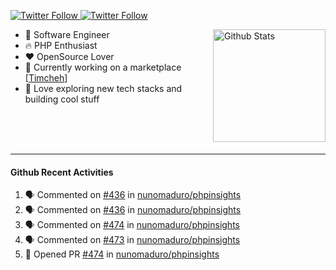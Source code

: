 <p>
  <a href="https://twitter.com/50bhan">
    <img alt="Twitter Follow" src="https://img.shields.io/twitter/follow/50bhan?color=1DA1F2&logo=twitter&style=for-the-badge">
  </a>
  
  <a href="https://www.linkedin.com/in/50bhan">
    <img alt="Twitter Follow" src="https://img.shields.io/badge/LinkedIn-0077B5?style=for-the-badge&logo=linkedin&logoColor=white">
  </a>
</p>

<img alt="Github Stats" src="https://github-readme-stats.vercel.app/api?username=50bhan&show_icons=true" align="right" height="180" />

- 🔭 Software Engineer
- :fire: PHP Enthusiast
- :hearts: OpenSource Lover
- :mega: Currently working on a marketplace [[Timcheh](https://timcheh.com)]
- 🚀 Love exploring new tech stacks and building cool stuff

<br><br><br><hr>

#### Github Recent Activities
<!--START_SECTION:activity-->
1. 🗣 Commented on [#436](https://github.com/nunomaduro/phpinsights/issues/436) in [nunomaduro/phpinsights](https://github.com/nunomaduro/phpinsights)
2. 🗣 Commented on [#436](https://github.com/nunomaduro/phpinsights/issues/436) in [nunomaduro/phpinsights](https://github.com/nunomaduro/phpinsights)
3. 🗣 Commented on [#474](https://github.com/nunomaduro/phpinsights/issues/474) in [nunomaduro/phpinsights](https://github.com/nunomaduro/phpinsights)
4. 🗣 Commented on [#473](https://github.com/nunomaduro/phpinsights/issues/473) in [nunomaduro/phpinsights](https://github.com/nunomaduro/phpinsights)
5. 💪 Opened PR [#474](https://github.com/nunomaduro/phpinsights/pull/474) in [nunomaduro/phpinsights](https://github.com/nunomaduro/phpinsights)
<!--END_SECTION:activity-->
